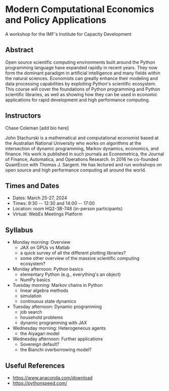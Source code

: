 # Modern Computational Economics and Policy Applications

A workshop for the IMF's Institute for Capacity Development

## Abstract

Open source scientific computing environments built around the Python
programming language have expanded rapidly in recent years. They now form the
dominant paradigm in artificial intelligence and many fields within the natural
sciences.  Economists can greatly enhance their modeling and data processing
capabilities by exploiting Python's scientific ecosystem.  This course will
cover the foundations of Python programming and Python scientific libraries, as
well as showing how they can be used in economic applications for rapid
development and high performance computing.

## Instructors

Chase Coleman [add bio here]

John Stachurski is a mathematical and computational economist based at the
Australian National University who works on algorithms at the intersection of
dynamic programming, Markov dynamics, economics, and finance.  His work is
published in such journals as Econometrica, the Journal of Finance, Automatica,
and Operations Research.  In 2016 he co-founded QuantEcon with Thomas J.
Sargent. He has lectured and run workshops on open source and high performance
computing all around the world. 


## Times and Dates

* Dates: March 25-27, 2024
* Times: 9:30 -- 12:30 and 14:00 -- 17:00 
* Location: room HQ2-3B-748 (in-person participants) 
* Virtual: WebEx Meetings Platform 

## Syllabus

* Monday morning: Overview
  - JAX on GPUs vs Matlab
  - a quick survey of all the different plotting libraries?
  - some other overview of the massive scientific computing ecosystem?
* Monday afternoon: Python basics
  - elementary Python (e.g., everything's an object)
  - NumPy basics
* Tuesday morning: Markov chains in Python
  - linear algebra methods
  - simulation
  - continuous state dynamics
* Tuesday afternoon: Dynamic programming
  - job search
  - household problems
  - dynamic programming with JAX
* Wednesday morning: Heterogeneous agents
  - the Aiyagari model
* Wednesday afternoon: Further applications
  - Sovereign default?
  - the Bianchi overborrowing model?

## Useful References

* https://www.anaconda.com/download
* https://pythonspeed.com/
